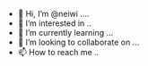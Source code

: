 - 👋 Hi, I’m @neiwi ....
- 👀 I’m interested in ..
- 🌱 I’m currently learning ...
- 💞️ I’m looking to collaborate on ...
- 📫 How to reach me ..

<!---
neiwi/neiwi is a ✨ special ✨ repository because its `README.md` (this file) appears on your GitHub profile.
You can click the Preview link to take a look at your changes.
--->
